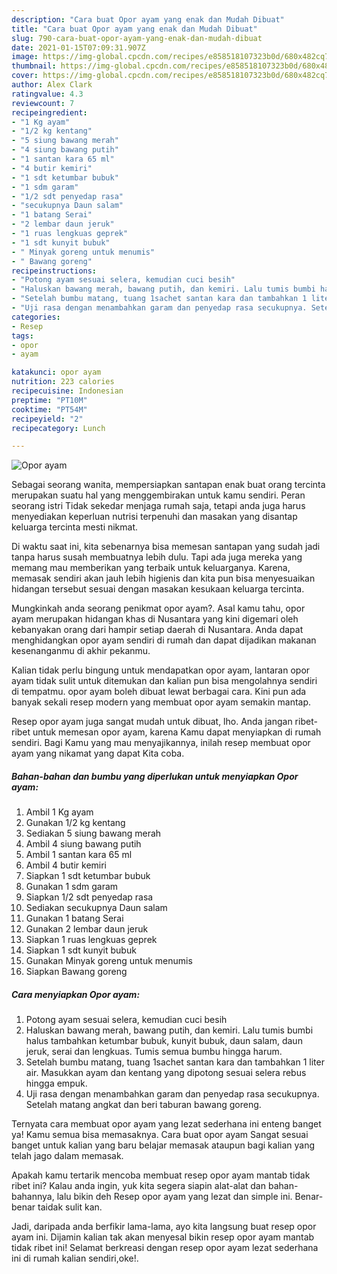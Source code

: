 ```yaml
---
description: "Cara buat Opor ayam yang enak dan Mudah Dibuat"
title: "Cara buat Opor ayam yang enak dan Mudah Dibuat"
slug: 790-cara-buat-opor-ayam-yang-enak-dan-mudah-dibuat
date: 2021-01-15T07:09:31.907Z
image: https://img-global.cpcdn.com/recipes/e858518107323b0d/680x482cq70/opor-ayam-foto-resep-utama.jpg
thumbnail: https://img-global.cpcdn.com/recipes/e858518107323b0d/680x482cq70/opor-ayam-foto-resep-utama.jpg
cover: https://img-global.cpcdn.com/recipes/e858518107323b0d/680x482cq70/opor-ayam-foto-resep-utama.jpg
author: Alex Clark
ratingvalue: 4.3
reviewcount: 7
recipeingredient:
- "1 Kg ayam"
- "1/2 kg kentang"
- "5 siung bawang merah"
- "4 siung bawang putih"
- "1 santan kara 65 ml"
- "4 butir kemiri"
- "1 sdt ketumbar bubuk"
- "1 sdm garam"
- "1/2 sdt penyedap rasa"
- "secukupnya Daun salam"
- "1 batang Serai"
- "2 lembar daun jeruk"
- "1 ruas lengkuas geprek"
- "1 sdt kunyit bubuk"
- " Minyak goreng untuk menumis"
- " Bawang goreng"
recipeinstructions:
- "Potong ayam sesuai selera, kemudian cuci besih"
- "Haluskan bawang merah, bawang putih, dan kemiri. Lalu tumis bumbi halus tambahkan ketumbar bubuk, kunyit bubuk, daun salam, daun jeruk, serai dan lengkuas. Tumis semua bumbu hingga harum."
- "Setelah bumbu matang, tuang 1sachet santan kara dan tambahkan 1 liter air. Masukkan ayam dan kentang yang dipotong sesuai selera rebus hingga empuk."
- "Uji rasa dengan menambahkan garam dan penyedap rasa secukupnya. Setelah matang angkat dan beri taburan bawang goreng."
categories:
- Resep
tags:
- opor
- ayam

katakunci: opor ayam 
nutrition: 223 calories
recipecuisine: Indonesian
preptime: "PT10M"
cooktime: "PT54M"
recipeyield: "2"
recipecategory: Lunch

---
```



![Opor ayam](https://img-global.cpcdn.com/recipes/e858518107323b0d/680x482cq70/opor-ayam-foto-resep-utama.jpg)

Sebagai seorang wanita, mempersiapkan santapan enak buat orang tercinta merupakan suatu hal yang menggembirakan untuk kamu sendiri. Peran seorang istri Tidak sekedar menjaga rumah saja, tetapi anda juga harus menyediakan keperluan nutrisi terpenuhi dan masakan yang disantap keluarga tercinta mesti nikmat.

Di waktu  saat ini, kita sebenarnya bisa memesan santapan yang sudah jadi tanpa harus susah membuatnya lebih dulu. Tapi ada juga mereka yang memang mau memberikan yang terbaik untuk keluarganya. Karena, memasak sendiri akan jauh lebih higienis dan kita pun bisa menyesuaikan hidangan tersebut sesuai dengan masakan kesukaan keluarga tercinta. 



Mungkinkah anda seorang penikmat opor ayam?. Asal kamu tahu, opor ayam merupakan hidangan khas di Nusantara yang kini digemari oleh kebanyakan orang dari hampir setiap daerah di Nusantara. Anda dapat menghidangkan opor ayam sendiri di rumah dan dapat dijadikan makanan kesenanganmu di akhir pekanmu.

Kalian tidak perlu bingung untuk mendapatkan opor ayam, lantaran opor ayam tidak sulit untuk ditemukan dan kalian pun bisa mengolahnya sendiri di tempatmu. opor ayam boleh dibuat lewat berbagai cara. Kini pun ada banyak sekali resep modern yang membuat opor ayam semakin mantap.

Resep opor ayam juga sangat mudah untuk dibuat, lho. Anda jangan ribet-ribet untuk memesan opor ayam, karena Kamu dapat menyiapkan di rumah sendiri. Bagi Kamu yang mau menyajikannya, inilah resep membuat opor ayam yang nikamat yang dapat Kita coba.

<!--inarticleads1-->

##### Bahan-bahan dan bumbu yang diperlukan untuk menyiapkan Opor ayam:

1. Ambil 1 Kg ayam
1. Gunakan 1/2 kg kentang
1. Sediakan 5 siung bawang merah
1. Ambil 4 siung bawang putih
1. Ambil 1 santan kara 65 ml
1. Ambil 4 butir kemiri
1. Siapkan 1 sdt ketumbar bubuk
1. Gunakan 1 sdm garam
1. Siapkan 1/2 sdt penyedap rasa
1. Sediakan secukupnya Daun salam
1. Gunakan 1 batang Serai
1. Gunakan 2 lembar daun jeruk
1. Siapkan 1 ruas lengkuas geprek
1. Siapkan 1 sdt kunyit bubuk
1. Gunakan  Minyak goreng untuk menumis
1. Siapkan  Bawang goreng




<!--inarticleads2-->

##### Cara menyiapkan Opor ayam:

1. Potong ayam sesuai selera, kemudian cuci besih
1. Haluskan bawang merah, bawang putih, dan kemiri. Lalu tumis bumbi halus tambahkan ketumbar bubuk, kunyit bubuk, daun salam, daun jeruk, serai dan lengkuas. Tumis semua bumbu hingga harum.
1. Setelah bumbu matang, tuang 1sachet santan kara dan tambahkan 1 liter air. Masukkan ayam dan kentang yang dipotong sesuai selera rebus hingga empuk.
1. Uji rasa dengan menambahkan garam dan penyedap rasa secukupnya. Setelah matang angkat dan beri taburan bawang goreng.




Ternyata cara membuat opor ayam yang lezat sederhana ini enteng banget ya! Kamu semua bisa memasaknya. Cara buat opor ayam Sangat sesuai banget untuk kalian yang baru belajar memasak ataupun bagi kalian yang telah jago dalam memasak.

Apakah kamu tertarik mencoba membuat resep opor ayam mantab tidak ribet ini? Kalau anda ingin, yuk kita segera siapin alat-alat dan bahan-bahannya, lalu bikin deh Resep opor ayam yang lezat dan simple ini. Benar-benar taidak sulit kan. 

Jadi, daripada anda berfikir lama-lama, ayo kita langsung buat resep opor ayam ini. Dijamin kalian tak akan menyesal bikin resep opor ayam mantab tidak ribet ini! Selamat berkreasi dengan resep opor ayam lezat sederhana ini di rumah kalian sendiri,oke!.

